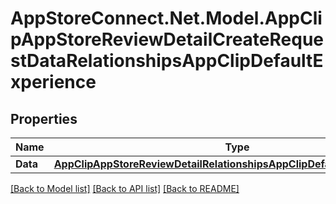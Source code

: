 # AppStoreConnect.Net.Model.AppClipAppStoreReviewDetailCreateRequestDataRelationshipsAppClipDefaultExperience

## Properties

Name | Type | Description | Notes
------------ | ------------- | ------------- | -------------
**Data** | [**AppClipAppStoreReviewDetailRelationshipsAppClipDefaultExperienceData**](AppClipAppStoreReviewDetailRelationshipsAppClipDefaultExperienceData.md) |  | 

[[Back to Model list]](../README.md#documentation-for-models) [[Back to API list]](../README.md#documentation-for-api-endpoints) [[Back to README]](../README.md)

